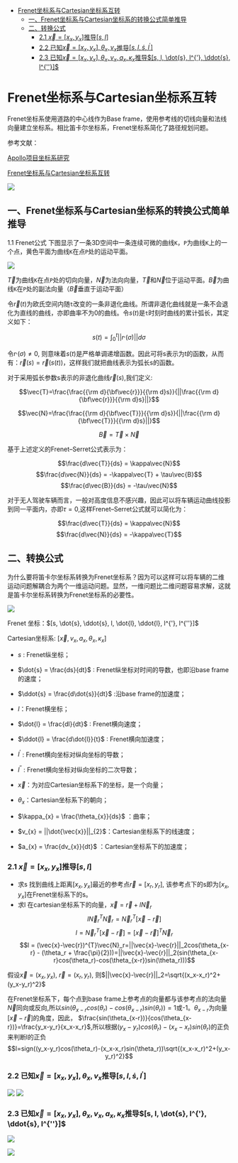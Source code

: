 <!--
 * @Date: 2021-03-13 01:23:08
 * @Author: Zhiqi Feng
 * @LastEditors: feng 
 * @LastEditTime: 2021-03-13 07:33:09
 * @FilePath: /learnning/planning_learnning/Frenet2Cartesian/Frenet.md
-->
<!-- TOC -->

- [Frenet坐标系与Cartesian坐标系互转](#frenet坐标系与cartesian坐标系互转)
  - [一、Frenet坐标系与Cartesian坐标系的转换公式简单推导](#一frenet坐标系与cartesian坐标系的转换公式简单推导)
  - [二、转换公式](#二转换公式)
    - [2.1 $\vec{x} = [x_x, y_x]$推导$[s, l]$](#21-vecx--x_x-y_x推导s-l)
    - [2.2 已知$\vec{x}=[x_x, y_x], \theta_x, v_x$推导$[s, l, \dot{s}, l^{'}]$](#22-已知vecxx_x-y_x-theta_x-v_x推导s-l-dots-l)
    - [2.3 已知$\vec{x}=[x_x, y_x], \theta_x, v_x, a_x, \kappa_x$推导$[s, l, \dot{s}, l^{'}, \ddot{s}, l^{''}]$](#23-已知vecxx_x-y_x-theta_x-v_x-a_x-kappa_x推导s-l-dots-l-ddots-l)

<!-- /TOC -->
# Frenet坐标系与Cartesian坐标系互转
Frenet坐标系使用道路的中心线作为Base frame，使用参考线的切线向量和法线向量建立坐标系。相比笛卡尔坐标系，Frenet坐标系简化了路径规划问题。

参考文献：

[Apollo项目坐标系研究](https://blog.csdn.net/davidhopper/article/details/79162385)

[Frenet坐标系与Cartesian坐标系互转](https://blog.csdn.net/u013468614/article/details/108748016)


![](images/2021-03-13-01-27-41.png)

## 一、Frenet坐标系与Cartesian坐标系的转换公式简单推导
1.1 Frenet公式
下图显示了一条3D空间中一条连续可微的曲线`K`，`P`为曲线`K`上的一个点，黄色平面为曲线`K`在点`P`处的运动平面。

![](images/2021-03-13-01-49-57.png)

$\vec{T}$为曲线`K`在点`P`处的切向向量，$\vec{N}$为法向向量，$\vec{T}$和$\vec{N}$位于运动平面。$\vec{B}$为曲线`K`在`P`处的副法向量（$\vec{B}$垂直于运动平面）

令$\vec{r}(t)$为欧氏空间内随`t`改变的一条非退化曲线。所谓非退化曲线就是一条不会退化为直线的曲线，亦即曲率不为0的曲线。令$s(t)$是`t`时刻时曲线的累计弧长，其定义如下：

$$s(t) = \int_{0}^{t}||r^{,}(\sigma)||d\sigma$$

令$r^{,}(\sigma) \neq 0$, 则意味着$s(t)$是严格单调递增函数。因此可将s表示为t的函数，从而有：$\vec{r}(s)=\vec{r}(s(t))$，这样我们就把曲线表示为弧长s的函数。

对于采用弧长参数s表示的非退化曲线$\vec{r}(s)$,我们定义:

$$\vec{T}=\frac{\frac{{\rm d}{\bf\vec{r}}}{{\rm d}s}}{||\frac{{\rm d}{\bf\vec{r}}}{{\rm d}s}||}$$

$$\vec{N}=\frac{\frac{{\rm d}{\bf\vec{T}}}{{\rm d}s}}{||\frac{{\rm d}{\bf\vec{T}}}{{\rm d}s}||}$$

$$\vec{B} = \vec{T} \times \vec{N}$$

基于上述定义的Frenet–Serret公式表示为：

$$\frac{d\vec{T}}{ds} = \kappa\vec{N}$$
$$\frac{d\vec{N}}{ds} = -\kappa\vec{T} + \tau\vec{B}$$
$$\frac{d\vec{B}}{ds} = -\tau\vec{N}$$

对于无人驾驶车辆而言，一般对高度信息不感兴趣，因此可以将车辆运动曲线投影到同一平面内，亦即$\tau=0$,这样Frenet–Serret公式就可以简化为：

$$\frac{d\vec{T}}{ds} = \kappa\vec{N}$$
$$\frac{d\vec{N}}{ds} = -\kappa\vec{T}$$

## 二、转换公式
为什么要将笛卡尔坐标系转换为Frenet坐标系？因为可以这样可以将车辆的二维运动问题解耦合为两个一维运动问题。显然，一维问题比二维问题容易求解，这就是笛卡尔坐标系转换为Frenet坐标系的必要性。

![](images/2021-03-13-05-12-18.png)

Frenet 坐标：$[s, \dot{s}, \ddot{s}, l, \dot{l}, \ddot{l}, l^{'}, l^{''}]$

Cartesian坐标系: $[\vec{x}, v_{x}, a_{x},\theta_{x}, \kappa_{x}]$

- $s$ : Frenet纵坐标；
- $\dot{s} = \frac{ds}{dt}$ : Frenet纵坐标对时间的导数，也即沿base frame的速度；
- $\ddot{s} = \frac{d\dot{s}}{dt}$ :沿base frame的加速度；
- $l$：Frenet横坐标；
- $\dot{l} = \frac{dl}{dt}$ : Frenet横向速度；
- $\ddot{l} = \frac{d\dot{l}}{t}$ : Frenet横向加速度；
- $l^{'}$ : Frenet横向坐标对纵向坐标的导数；
- $l^{''}$ : Frenet横向坐标对纵向坐标的二次导数；


- $\vec{x}$：为对应Cartesian坐标系下的坐标，是一个向量；
- $\theta_{x}$：Cartesian坐标系下的朝向；
- $\kappa_{x} = \frac{\theta_{x}}{ds}$ ：曲率；
- $v_{x} = ||\dot{\vec{x}}||_{2}$：Cartesian坐标系下的线速度；
- $a_{x} = \frac{dv_{x}}{dt}$ ：Cartesian坐标系下的加速度；

### 2.1 $\vec{x} = [x_x, y_x]$推导$[s, l]$

- 求s
找到曲线上距离$[x_x, y_x]$最近的参考点$\vec{r} = [x_r, y_r]$, 该参考点下的s即为$[x_x, y_x]$在Frenet坐标系下的s。
- 求l
  在cartesian坐标系下的向量，$\vec{x} = \vec{r} +l\vec{N}_r$
$$l\vec{N}_r^{T}\vec{N}_r = \vec{N}_r^{T}[\vec{x}-\vec{r}]$$
$$l = \vec{N}_r^{T}[\vec{x}-\vec{r}]=[\vec{x}-\vec{r}]^{T}\vec{N}_r$$
$$l = (\vec{x}-\vec{r})^{T}\vec{N}_r=||\vec{x}-\vec{r}||_2cos(\theta_{x-r} - (\theta_r + \frac{\pi}{2}))=||\vec{x}-\vec{r}||_2(sin(\theta_{x-r}cos(\theta_r)-cos(\theta_{x-r})sin(\theta_r)))$$

假设$\vec{x}=(x_x, y_x)$, $\vec{r} = (x_r, y_r)$, 则$||\vec{x}-\vec{r}||_2=\sqrt{(x_x-x_r)^2+(y_x-y_r)^2}$

在Frenet坐标系下，每个点到base frame上参考点的向量都与该参考点的法向量$\vec{N}$同向或反向,所以$sin(\theta_{x-r}cos(\theta_r)-cos(\theta_{x-r})sin(\theta_r))=1$或-1。$\theta_{x-r}$为向量$[\vec{x}-\vec{r}]$的角度，因此，
$\frac{sin(\theta_{x-r})}{cos(\theta_{x-r})}=\frac{y_x-y_r}{x_x-x_r}$,所以根据$(y_x-y_r)cos(\theta_r)-(x_x-x_r)sin(\theta_r)$的正负来判断l的正负
$$l=sign((y_x-y_r)cos(\theta_r)-(x_x-x_r)sin(\theta_r))\sqrt{(x_x-x_r)^2+(y_x-y_r)^2}$$

### 2.2 已知$\vec{x}=[x_x, y_x], \theta_x, v_x$推导$[s, l, \dot{s}, l^{'}]$

![](images/2021-03-13-06-45-42.png)
![](images/2021-03-13-06-45-59.png)

### 2.3 已知$\vec{x}=[x_x, y_x], \theta_x, v_x, a_x, \kappa_x$推导$[s, l, \dot{s}, l^{'}, \ddot{s}, l^{''}]$

![](images/2021-03-13-07-32-25.png)

![](images/2021-03-13-07-32-47.png)
